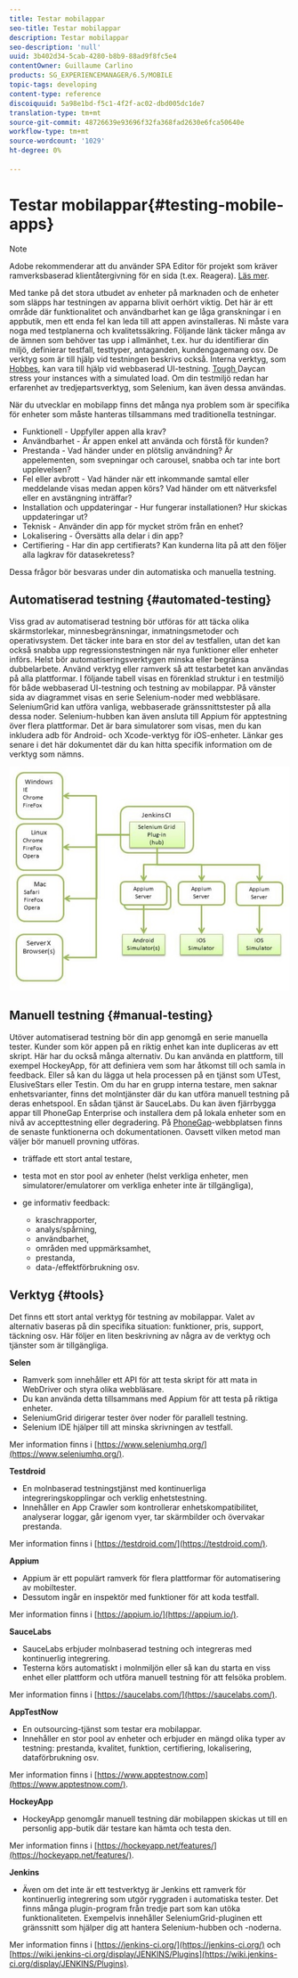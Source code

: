 ```yaml
---
title: Testar mobilappar
seo-title: Testar mobilappar
description: Testar mobilappar
seo-description: 'null'
uuid: 3b402d34-5cab-4280-b8b9-88ad9f8fc5e4
contentOwner: Guillaume Carlino
products: SG_EXPERIENCEMANAGER/6.5/MOBILE
topic-tags: developing
content-type: reference
discoiquuid: 5a98e1bd-f5c1-4f2f-ac02-dbd005dc1de7
translation-type: tm+mt
source-git-commit: 48726639e93696f32fa368fad2630e6fca50640e
workflow-type: tm+mt
source-wordcount: '1029'
ht-degree: 0%

---
```



# Testar mobilappar{#testing-mobile-apps}

>[!NOTE]
>
>Adobe rekommenderar att du använder SPA Editor för projekt som kräver ramverksbaserad klientåtergivning för en sida (t.ex. Reagera). [Läs mer](/help/sites-developing/spa-overview.md).

Med tanke på det stora utbudet av enheter på marknaden och de enheter som släpps har testningen av apparna blivit oerhört viktig. Det här är ett område där funktionalitet och användbarhet kan ge låga granskningar i en appbutik, men ett enda fel kan leda till att appen avinstalleras. Ni måste vara noga med testplanerna och kvalitetssäkring. Följande länk täcker många av de ämnen som behöver tas upp i allmänhet, t.ex. hur du identifierar din miljö, definierar testfall, testtyper, antaganden, kundengagemang osv. De verktyg som är till hjälp vid testningen beskrivs också. Interna verktyg, som [Hobbes](/help/sites-developing/hobbes.md), kan vara till hjälp vid webbaserad UI-testning. [Tough ](/help/sites-developing/tough-day.md) Daycan stress your instances with a simulated load. Om din testmiljö redan har erfarenhet av tredjepartsverktyg, som Selenium, kan även dessa användas.

När du utvecklar en mobilapp finns det många nya problem som är specifika för enheter som måste hanteras tillsammans med traditionella testningar.

* Funktionell - Uppfyller appen alla krav?
* Användbarhet - Är appen enkel att använda och förstå för kunden?
* Prestanda - Vad händer under en plötslig användning? Är appelementen, som svepningar och carousel, snabba och tar inte bort upplevelsen?
* Fel eller avbrott - Vad händer när ett inkommande samtal eller meddelande visas medan appen körs? Vad händer om ett nätverksfel eller en avstängning inträffar?
* Installation och uppdateringar - Hur fungerar installationen? Hur skickas uppdateringar ut?
* Teknisk - Använder din app för mycket ström från en enhet?
* Lokalisering - Översätts alla delar i din app?
* Certifiering - Har din app certifierats? Kan kunderna lita på att den följer alla lagkrav för datasekretess?

Dessa frågor bör besvaras under din automatiska och manuella testning.

## Automatiserad testning {#automated-testing}

Viss grad av automatiserad testning bör utföras för att täcka olika skärmstorlekar, minnesbegränsningar, inmatningsmetoder och operativsystem. Det täcker inte bara en stor del av testfallen, utan det kan också snabba upp regressionstestningen när nya funktioner eller enheter införs. Helst bör automatiseringsverktygen minska eller begränsa dubbelarbete. Använd verktyg eller ramverk så att testarbetet kan användas på alla plattformar. I följande tabell visas en förenklad struktur i en testmiljö för både webbaserad UI-testning och testning av mobilappar. På vänster sida av diagrammet visas en serie Selenium-noder med webbläsare. SeleniumGrid kan utföra vanliga, webbaserade gränssnittstester på alla dessa noder. Selenium-hubben kan även ansluta till Appium för apptestning över flera plattformar. Det är bara simulatorer som visas, men du kan inkludera adb för Android- och Xcode-verktyg för iOS-enheter. Länkar ges senare i det här dokumentet där du kan hitta specifik information om de verktyg som nämns.

![chlimage_1](assets/chlimage_1.jpeg)

## Manuell testning {#manual-testing}

Utöver automatiserad testning bör din app genomgå en serie manuella tester. Kunder som kör appen på en riktig enhet kan inte dupliceras av ett skript. Här har du också många alternativ. Du kan använda en plattform, till exempel HockeyApp, för att definiera vem som har åtkomst till och samla in feedback. Eller så kan du lägga ut hela processen på en tjänst som UTest, ElusiveStars eller Testin. Om du har en grupp interna testare, men saknar enhetsvarianter, finns det molntjänster där du kan utföra manuell testning på deras enhetspool. En sådan tjänst är SauceLabs. Du kan även fjärrbygga appar till PhoneGap Enterprise och installera dem på lokala enheter som en nivå av accepttestning eller degradering. På [PhoneGap](https://phonegap.com/)-webbplatsen finns de senaste funktionerna och dokumentationen. Oavsett vilken metod man väljer bör manuell provning utföras.

* träffade ett stort antal testare,
* testa mot en stor pool av enheter (helst verkliga enheter, men simulatorer/emulatorer om verkliga enheter inte är tillgängliga),
* ge informativ feedback:

   * kraschrapporter,
   * analys/spårning,
   * användbarhet,
   * områden med uppmärksamhet,
   * prestanda,
   * data-/effektförbrukning osv.

## Verktyg {#tools}

Det finns ett stort antal verktyg för testning av mobilappar. Valet av alternativ baseras på din specifika situation: funktioner, pris, support, täckning osv. Här följer en liten beskrivning av några av de verktyg och tjänster som är tillgängliga.

**Selen**

* Ramverk som innehåller ett API för att testa skript för att mata in WebDriver och styra olika webbläsare.
* Du kan använda detta tillsammans med Appium för att testa på riktiga enheter.
* SeleniumGrid dirigerar tester över noder för parallell testning.
* Selenium IDE hjälper till att minska skrivningen av testfall.

Mer information finns i [https://www.seleniumhq.org/](https://www.seleniumhq.org/).

**Testdroid**

* En molnbaserad testningstjänst med kontinuerliga integreringskopplingar och verklig enhetstestning.
* Innehåller en App Crawler som kontrollerar enhetskompatibilitet, analyserar loggar, går igenom vyer, tar skärmbilder och övervakar prestanda.

Mer information finns i [https://testdroid.com/](https://testdroid.com/).

**Appium**

* Appium är ett populärt ramverk för flera plattformar för automatisering av mobiltester.
* Dessutom ingår en inspektör med funktioner för att koda testfall.

Mer information finns i [https://appium.io/](https://appium.io/).

**SauceLabs**

* SauceLabs erbjuder molnbaserad testning och integreras med kontinuerlig integrering.
* Testerna körs automatiskt i molnmiljön eller så kan du starta en viss enhet eller plattform och utföra manuell testning för att felsöka problem.

Mer information finns i [https://saucelabs.com/](https://saucelabs.com/).

**AppTestNow**

* En outsourcing-tjänst som testar era mobilappar.
* Innehåller en stor pool av enheter och erbjuder en mängd olika typer av testning: prestanda, kvalitet, funktion, certifiering, lokalisering, dataförbrukning osv.

Mer information finns i [https://www.apptestnow.com](https://www.apptestnow.com/).

**HockeyApp**

* HockeyApp genomgår manuell testning där mobilappen skickas ut till en personlig app-butik där testare kan hämta och testa den.

Mer information finns i [https://hockeyapp.net/features/](https://hockeyapp.net/features/).

**Jenkins**

* Även om det inte är ett testverktyg är Jenkins ett ramverk för kontinuerlig integrering som utgör ryggraden i automatiska tester. Det finns många plugin-program från tredje part som kan utöka funktionaliteten. Exempelvis innehåller SeleniumGrid-pluginen ett gränssnitt som hjälper dig att hantera Selenium-hubben och -noderna.

Mer information finns i [https://jenkins-ci.org/](https://jenkins-ci.org/) och [https://wiki.jenkins-ci.org/display/JENKINS/Plugins](https://wiki.jenkins-ci.org/display/JENKINS/Plugins).
